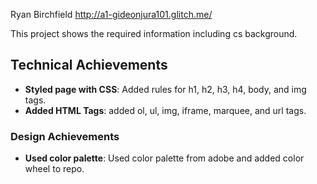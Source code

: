 
Ryan Birchfield
http://a1-gideonjura101.glitch.me/

This project shows the required information including cs background.

## Technical Achievements
- **Styled page with CSS**: Added rules for h1, h2, h3, h4, body, and img tags.
- **Added HTML Tags**: added ol, ul, img, iframe, marquee, and url tags.

### Design Achievements
- **Used color palette**: Used color palette from adobe and added color wheel to repo.


